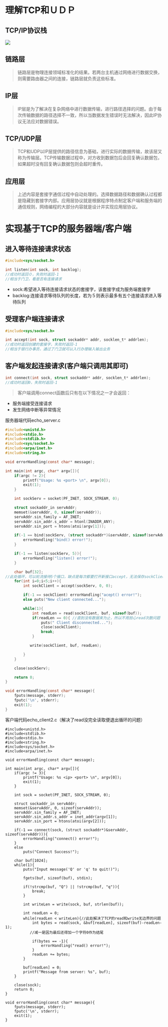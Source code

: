 # 理解TCP和ＵＤＰ
## TCP/IP协议栈
![](https://ooo.0o0.ooo/2017/06/28/5953bb020f227.png)
## 链路层
> 链路层是物理连接领域标准化的结果。若两台主机通过网络进行数据交换，则需要路由器之间的连接，链路层就负责这些标准。
## IP层
> IP层是为了解决在复杂网络中进行数据传输，进行路径选择的问题。由于每次传输数据的路径选择不一致，所以当数据发生错误时无法解决，因此IP协议无法应对数据错误。
## TCP/UDP层
> TCP和UDP以IP层提供的路径信息为基础，进行实际的数据传输，故该层又称为传输层。TCP传输数据过程中，对方收到数据包后会回复确认数据包，如果超时没有回复确认数据包则会超时重传。
## 应用层
> 上述内容是套接字通信过程中自动处理的。选择数据路径和数据确认过程都是隐藏到套接字内部。应用层协议就是根据程序特点制定客户端和服务端的通信规则，网络编程的大部分内容就是设计并实现应用层协议。

# 实现基于TCP的服务器端/客户端
## 进入等待连接请求状态
```c
#include<sys/socket.h>

int listen(int sock, int backlog);
//成功时返回０，失败时返回-1
//相当于门卫，看是否有连接请求
```
- sock:希望进入等待连接请求状态的套接字，该套接字成为服务端套接字
- backlog:连接请求等待队列的长度，若为５则表示最多有五个连接请求进入等待队列
## 受理客户端连接请求
```c
#include<sys/socket.h>

int accept(int sock, struct sockaddr* addr, socklen_t* addrlen);
//成功时返回创建的套接字，失败时返回-1
//相当于银行办事员，通过了门卫就可以入行办理输入输出业务
```
## 客户端发起连接请求(客户端只调用其即可)
```c
int connect(int sock, struct sockaddr* addr, socklen_t* addrlen);
//成功时返回0，失败时返回-1
```
> 客户端调用connect函数后只有在以下情况之一才会返回：<br>
- 服务端接受连接请求
- 发生网络中断等异常情况

服务器端代码echo_server.c

```c
#include<unistd.h>
#include<stdio.h>
#include<stdlib.h>
#include<sys/socket.h>
#include<arpa/inet.h>
#include<string.h>

void errorHandling(const char* message);

int main(int argc, char* argv[]){
    if(argc != 2){
        printf("Usage: %s <port> \n", argv[0]);
        exit(1);
    }

    int sockServ = socket(PF_INET, SOCK_STREAM, 0);

    struct sockaddr_in servAddr;
    memset(&servAddr, 0, sizeof(servAddr));
    servAddr.sin_family = AF_INET;
    servAddr.sin_addr.s_addr = htonl(INADDR_ANY);
    servAddr.sin_port = htons(atoi(argv[1]));

    if(-1 == bind(sockServ, (struct sockaddr*)&servAddr, sizeof(servAddr))){
        errorHandling("bind() error!");
    }

    if(-1 == listen(sockServ, 5)){
        errorHandling("listen() error!");
    }

    char buf[32];
//此处循环，可以轮流接待5个接口，缺点是每次都要打开新接口accept，无法保存sockClient端口
    for(int i=0;i<5;i++){ 
        int sockClient = accept(sockServ, 0, 0);

        if(-1 == sockClient) errorHandling("acept() error!");
        else puts("New client connected...");

        while(1){
            int readLen = read(sockClient, buf, sizeof(buf));
            if(readLen == 0){ //直到没有数据来为止，所以不用担心read次数问题
                puts(" Client disconnected...");
                close(sockClient);
                break;
            }

           write(sockClient, buf, readLen);

        }
    }

    close(sockServ);

    return 0;
}

void errorHandling(const char* message){
    fputs(message, stderr);
    fputc('\n', stderr);
    exit(1);
}
```
客户端代码echo_client2.c（解决了read没完全读取便退出循环的问题）
```
#include<unistd.h>
#include<stdlib.h>
#include<stdio.h>
#include<string.h>
#include<sys/socket.h>
#include<arpa/inet.h>

void errorHandling(const char* message);

int main(int argc, char* argv[]){
    if(argc != 3){
        printf("Usage: %s <ip> <port> \n", argv[0]);
        exit(1);
    }

    int sock = socket(PF_INET, SOCK_STREAM, 0);

    struct sockaddr_in servAddr;
    memset(&servAddr, 0, sizeof(servAddr));
    servAddr.sin_family = AF_INET;
    servAddr.sin_addr.s_addr = inet_addr(argv[1]);
    servAddr.sin_port = htons(atoi(argv[2]));

    if(-1 == connect(sock, (struct sockaddr*)&servAddr, sizeof(servAddr))){
        errorHandling("connect() error!");
    }
    else
        puts("Connect Success!");
    
    char buf[1024];
    while(1){
        puts("Input message('Q' or 'q' to quit!)");

        fgets(buf, sizeof(buf), stdin);

        if(!strcmp(buf, "Q") || !strcmp(buf, "q")){
            break;
        }

        int writeLen = write(sock, buf, strlen(buf));

        int readLen = 0;
        while(readLen < writeLen){//此处解决了TCP的read和write无边界的问题
            int bytes = read(sock, &buf[readLen], sizeof(buf)-readLen-1);
           //减一是因为最后还得加一个字符0作为结尾

            if(bytes == -1){
                errorHandling("read() error!");
            }
            readLen += bytes;
        }

        buf[readLen] = 0;
        printf("Message from server: %s", buf);
    }

    close(sock);
    return 0;
}

void errorHandling(const char* message){
    fputs(message, stderr);
    fputc('\n', stderr);
    exit(1);
}
```

